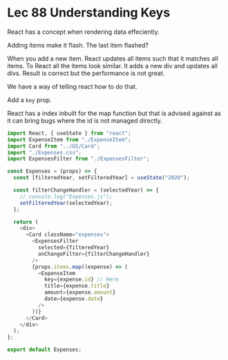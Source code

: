 # Lec 88 Understanding Keys

React has a concept when rendering data effeciently.

Adding items make it flash. The last item flashed?

When you add a new item. React updates all items such that it matches all items. To React all the items look similar. It adds a new div and updates all divs. Result is correct but the performance is not great.

We have a way of telling react how to do that.

Add a `key` prop.

React has a index inbuilt for the map function but that is advised against as it can bring bugs where the id is not managed directly.

```js
import React, { useState } from "react";
import ExpenseItem from "./ExpenseItem";
import Card from "../UI/Card";
import "./Expenses.css";
import ExpensesFilter from "./ExpensesFilter";

const Expenses = (props) => {
  const [filteredYear, setFilteredYear] = useState("2020");

  const filterChangeHandler = (selectedYear) => {
    // console.log("Expenses.js");
    setFilteredYear(selectedYear);
  };

  return (
    <div>
      <Card className="expenses">
        <ExpensesFilter
          selected={filteredYear}
          onChangeFilter={filterChangeHandler}
        />
        {props.items.map((expense) => (
          <ExpenseItem
            key={expense.id} // Here
            title={expense.title}
            amount={expense.amount}
            date={expense.date}
          />
        ))}
      </Card>
    </div>
  );
};

export default Expenses;
```
